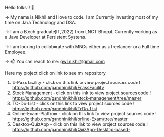  Hello folks !! 👋

-> My name is Nikhil and I love to code. I am Currently investing most of my time on Java Technology and DSA.

-> I am a Btech graduate(IT,2022) from LNCT Bhopal. Currently working as a Java Developer at Persistent Systems.

-> I am looking to colloborate with MNCs either as a freelancer or a Full time Employee.

-> 📫 You can reach to me: gwl.nikhil@gmail.com

  Here my project click on link to see my repository
  1. E-Pass facility - click on this link to view project sources code ! https://github.com/gandhinikhil/EpassFacility
  2. Stock Management - click on this link to view project sources code ! https://github.com/gandhinikhil/stock-management/tree/master
  3. TO-Do-List - click on this link to view project sources code ! https://github.com/gandhinikhil/ToDo-List
  4. Online-Exam-Platfrom - click on this link to view project sources code ! https://github.com/gandhinikhil/online-Exam/tree/master
  5. Desktop-QuizApp - click on this link to view project sources code ! https://github.com/gandhinikhil/QuizApp-Desktop-based-
